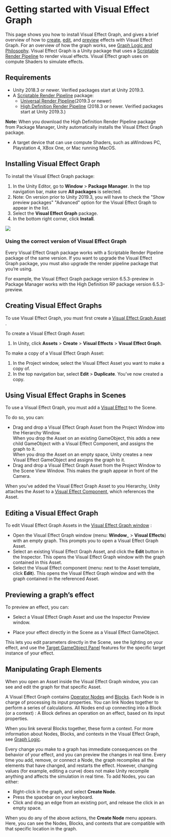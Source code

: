 # Getting started with Visual Effect Graph

This page shows you how  to install Visual Effect Graph, and gives a brief overview of how to [create](#creating-visual-effect-graphs), [edit](#editing-a-visual-effect-graph), and [preview](#previewing-a-graph-s-effects) effects with Visual Effect Graph. For an overview of how the graph works, see [Graph Logic and Philosophy](GraphLogicAndPhilosophy.md).
Visual Effect Graph is a Unity package that uses a [Scriptable Render Pipeline](https://docs.unity3d.com/Manual/ScriptableRenderPipeline.html) to render visual effects. Visual Effect graph uses on compute Shaders to simulate effects.

## Requirements
* Unity 2018.3 or newer. Verified packages start at Unity 2019.3.
* A [Scriptable Render Pipeline](https://docs.unity3d.com/Manual/ScriptableRenderPipeline.html) package:
  * [Universal Render Pipeline](https://docs.unity3d.com/Packages/com.unity.render-pipelines.universal@latest/index.html)(2019.3 or newer) 
  * [High Definition Render Pipeline](https://docs.unity3d.com/Packages/com.unity.render-pipelines.high-definition@latest/index.html?preview=1) (2018.3 or newer. Verified packages start at Unity 2019.3.) 

**Note:** When you download the High Definition Render Pipeline package from Package Manager, Unity automatically installs the Visual Effect Graph package.
* A target device that can use compute Shaders, such as aWindows PC, Playstation 4, XBox One, or Mac running MacOS.
## Installing Visual Effect Graph

To install the Visual Effect Graph package:


1. In the Unity Editor, go to __Window__ &gt; __Package Manager__. In the top navigation bar, make sure __All packages__ is selected. 
2. Note: On version prior to Unity 2019.3, you will have to check the "Show preview packages" "Advanced" option for the Visual Effect Graph to appear in the list.
3. Select the __Visual Effect Graph__ package.
4. In the bottom right corner, click __Install__.

![](Images/InstallVisualEffectGraph.png)


### Using the correct version of Visual Effect Graph
Every Visual Effect Graph package works with a Scriptable Render Pipeline package of the same version. If you want to upgrade the Visual Effect Graph package, you must also upgrade the render pipeline package that you’re using.

For example, the Visual Effect Graph package version 6.5.3-preview in Package Manager works with the High Definition RP package
version 6.5.3-preview. 

## Creating Visual Effect Graphs
To use Visual Effect Graph, you must first create a [Visual Effect Graph Asset](VisualEffectGraphAsset.md) . 

To create a Visual Effect Graph Asset:

1. In Unity, click __Assets__ &gt; __Create__ &gt; __Visual Effects__ &gt; __Visual Effect Graph__. 

To make a copy of a Visual Effect Graph Asset:

1. In the Project window, select the Visual Effect Asset you want to make a copy of.
2. In the top navigation bar, select __Edit__ &gt; __Duplicate__.  You’ve now created a copy.

## Using Visual Effect Graphs in Scenes
To use a Visual Effect Graph, you must add a [Visual Effect](#Creating-Visual-Effect-Graphs) to the Scene. 

To do so, you can:

* Drag and drop a Visual Effect Graph Asset from the Project Window into the Hierarchy Window. <br />When you drop the Asset on an existing GameObject, this adds a new child GameObject with a Visual Effect Component, and assigns the graph to it. <br />When you drop the Asset on an empty space, Unity creates a new Visual Effect GameObject and assigns the graph to it.
* Drag and drop a Visual Effect Graph Asset from the Project Window to the Scene View Window. This makes the graph appear in front of the Camera.

When you’ve added the Visual Effect Graph Asset to you Hierarchy, Unity attaches the Asset to a [Visual Effect Component](VisualEffectComponent.md), which references the Asset. 
## Editing a Visual Effect Graph
To edit Visual Effect Graph Assets in the  [Visual Effect Graph window](VisualEffectGraphWindow.md) :

* Open the Visual Effect Graph window (menu: __Window___ &gt; __Visual Effects__) with an empty graph. This prompts you to open a Visual Effect Graph Asset.
* Select an existing Visual Effect Graph Asset, and click the __Edit__ button in the Inspector. This opens the Visual Effect Graph window with the graph contained in this Asset.
* Select the Visual Effect component (menu: next to the Asset template, click __Edit__). This opens the Visual Effect Graph window and with the graph contained in the referenced Asset.
## Previewing a graph’s effect
To preview an effect, you can:

* Select a Visual Effect Graph Asset and use the Inspector Preview window. 

* Place your effect directly in the Scene as a Visual Effect GameObject. 

This lets you edit parameters directly in the Scene, see the lighting on your effect, and use the [Target GameObject Panel](VisualEffectGraphWindow.md#target-visual-effect-gameobject) features for the specific target instance of your effect.

## Manipulating Graph Elements
When you open an Asset inside the Visual Effect Graph window, you can see and edit the graph for that specific Asset.

A Visual Effect Graph contains [Operator Nodes](Operators.md) and [Blocks](Blocks.md). Each Node is in charge of processing its input properties. You can link Nodes together to perform a series of calculations. All Nodes end up connecting into a Block (or a context) : A Block defines an operation on an effect, based on its input properties. 

When you link several Blocks together, these form a context. For more information about Nodes, Blocks, and contexts in the Visual Effect Graph, see [Graph Logic](GraphLogicAndPhilosophy.md). 

Every change you make to a graph has immediate consequences on the behavior of your effect, and you can preview the changes in real time. Every time you add, remove, or connect a Node, the graph recompiles all the elements that have changed, and restarts the effect. However, changing values (for example, editing a curve) does not make Unity recompile anything and affects the simulation in real time.
To add Nodes, you can either:

* Right-click in the graph, and select __Create Node__.
* Press the spacebar on your keyboard.
* Click and drag an edge from an existing port, and release the click in an empty space.

When you do any of the above actions, the __Create Node__ menu appears. Here, you can see the Nodes, Blocks, and contexts that are compatible with that specific location in the graph.